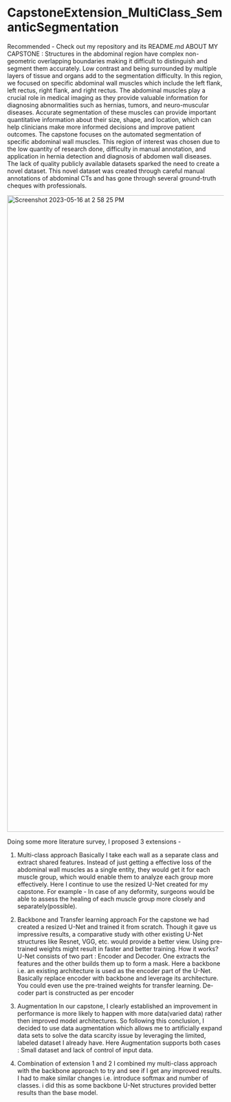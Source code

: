 # CapstoneExtension_MultiClass_SemanticSegmentation

Recommended - Check out my  repository and its README.md
ABOUT MY CAPSTONE :
Structures in the abdominal region have complex non-geometric overlapping boundaries making it difficult to distinguish and segment them accurately. Low contrast and being surrounded by multiple layers of tissue and organs add to the segmentation difficulty. In this region, we focused on specific abdominal wall muscles which include the left flank, left rectus, right flank, and right rectus.
The abdominal muscles play a crucial role in medical imaging as they provide valuable information for diagnosing abnormalities such as hernias, tumors, and neuro-muscular diseases. Accurate segmentation of these muscles can provide important quantitative information about their size, shape, and location, which can help clinicians make more informed decisions and improve patient outcomes.
The capstone focuses on the automated segmentation of specific abdominal wall muscles. This region of interest was chosen due to the low quantity of research done, difficulty in manual annotation, and application in hernia detection and diagnosis of abdomen wall diseases. The lack of quality publicly available datasets sparked the need to create a novel dataset. This novel dataset was created through careful manual annotations of abdominal CTs and has gone through several ground-truth cheques with professionals.


<img width="1478" alt="Screenshot 2023-05-16 at 2 58 25 PM" src="https://github.com/AnveshSK/CapstoneExtension_MultiClass_SemanticSegmentation/assets/54216044/a41c33fc-e481-4ff2-815d-5a3ccab1493a">


Doing some more literature survey, I proposed 3 extensions - 
1. Multi-class approach
Basically I take each wall as a separate class and extract shared features.
Instead of just getting a effective loss of the abdominal wall muscles as a single entity, they would get it for each muscle group, which would enable them to analyze each group more effectively. Here I continue to use the resized U-Net created for my capstone.
For example - In case of any deformity, surgeons would be able to assess the healing of each muscle group more closely and separately(possible).

2. Backbone and Transfer learning approach
For the capstone we had created a resized U-Net and trained it from scratch. Though it gave us impressive results, a comparative study with other existing U-Net structures like Resnet, VGG, etc. would provide a better view. Using pre-trained weights might result in faster and better training.
How it works? 
U-Net consists of two part : Encoder and Decoder. One extracts the features and the other builds them up to form a mask.
Here a backbone i.e. an existing architecture is used as the encoder part of the U-Net. Basically replace encoder with backbone and leverage its architecture.
You could even use the pre-trained weights for transfer learning. De-coder part is constructed as per encoder

3. Augmentation
In our capstone, I clearly established an improvement in performance is more likely to happen with more data(varied data) rather then improved model architectures.
So following this conclusion, I decided to use data augmentation which allows me to artificially expand data sets to solve the data scarcity issue by leveraging the limited, labeled dataset I already have.
Here Augmentation supports both cases : Small dataset and lack of control of input data.

4. Combination of extension 1 and 2
I combined my multi-class approach with the backbone approach to try and see if I get any improved results. I had to make similar changes i.e. introduce softmax and number of classes. i did this as some backbone U-Net structures provided better results than the base model.
